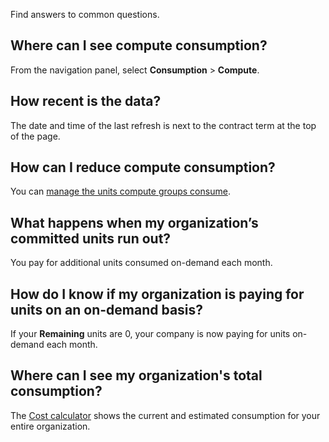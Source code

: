 Find answers to common questions.

## Where can I see compute consumption?


From the navigation panel, select **Consumption** > **Compute**.

## How recent is the data?


The date and time of the last refresh is next to the contract term at the top of the page.

## How can I reduce compute consumption?


You can [manage the units compute groups consume](qty1682530889318.md).

## What happens when my organization’s committed units run out?


You pay for additional units consumed on-demand each month.

## How do I know if my organization is paying for units on an on-demand basis?


If your **Remaining** units are 0, your company is now paying for units on-demand each month.

## Where can I see my organization's total consumption?


The [Cost calculator](vsb1703029847518.md) shows the current and estimated consumption for your entire organization.

